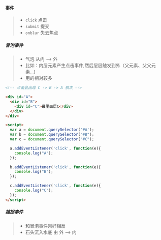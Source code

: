 #### 事件
> * `click` 点击
> * `submit` 提交
> * `onblur` 失去焦点

##### 冒泡事件
> - 气泡 从内 --> 外
> - 比如：内层元素产生点击事件,然后层层触发到外（父元素、父父元素...)
> - 用的相对较多

```html
<!-- 点击会出现 C -> B -> A 依次 -->

<div id="A">
  <div id="B">
    <div id="C">最里面层C</div>
  </div>  
</div>

<script>
  var a = document.querySelector('#A');
  var b = document.querySelector("#B");
  var c = document.querySelector("#C");

  a.addEventListener('click', function(e){
    console.log("A");
  });

  b.addEventListener('click', function(e){
    console.log("B");
  });

  c.addEventListener('click', function(e){
    console.log("C");
  });
</script>
```

##### 捕捉事件
> - 和冒泡事件刚好相反
> - 石头沉入水底 由 外 --> 内
